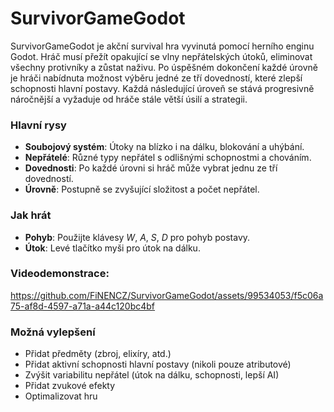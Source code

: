 # SurvivorGameGodot

SurvivorGameGodot je akční survival hra vyvinutá pomocí herního enginu Godot. Hráč musí přežít opakující se vlny nepřátelských útoků, eliminovat všechny protivníky a zůstat naživu. 
Po úspěšném dokončení každé úrovně je hráči nabídnuta možnost výběru jedné ze tří dovedností, které zlepší schopnosti hlavní postavy. 
Každá následující úroveň se stává progresivně náročnější a vyžaduje od hráče stále větší úsilí a strategii.

### Hlavní rysy
 - **Soubojový systém**: Útoky na blízko i na dálku, blokování a uhýbání.
 - **Nepřátelé**: Různé typy nepřátel s odlišnými schopnostmi a chováním.
 - **Dovednosti**: Po každé úrovni si hráč může vybrat jednu ze tří dovedností.
 - **Úrovně**: Postupně se zvyšující složitost a počet nepřátel.

### Jak hrát
 - **Pohyb**: Použijte klávesy *W*, *A*, *S*, *D* pro pohyb postavy.
 - **Útok**: Levé tlačítko myši pro útok na dálku.

### Videodemonstrace:
https://github.com/FiNENCZ/SurvivorGameGodot/assets/99534053/f5c06a75-af8d-4597-a71a-a44c120bc4bf

### Možná vylepšení
 - Přidat předměty (zbroj, elixíry, atd.)
 - Přidat aktivní schopnosti hlavní postavy (nikoli pouze atributové)
 - Zvýšit variabilitu nepřátel (útok na dálku, schopnosti, lepší AI)
 - Přidat zvukové efekty
 - Optimalizovat hru

